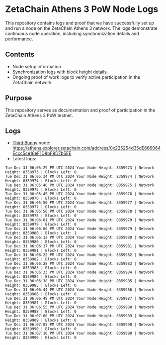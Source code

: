 # ZetaChain Athens 3 PoW Node Logs
This repository contains logs and proof that we have successfully set up and run a node on the ZetaChain Athens 3 network. The logs demonstrate continuous node operation, including synchronization details and performance.

## Contents
- Node setup information
- Synchronization logs with block height details
- Ongoing proof of work logs to verify active participation in the ZetaChain network

## Purpose
This repository serves as documentation and proof of participation in the ZetaChain Athens 3 PoW testnet.

## Logs

- [Third Bunny](https://thirdbunny.xyz/) node: https://athens.explorer.zetachain.com/address/0x225254d35dE666064Eccc5ce16eF1D8bF8D7b5EE
- Latest logs:
```
Tue Dec 31 06:05:29 PM UTC 2024 Your Node Height: 8359973 | Network Height: 8359973 | Blocks Left: 0
Tue Dec 31 06:05:34 PM UTC 2024 Your Node Height: 8359974 | Network Height: 8359974 | Blocks Left: 0
Tue Dec 31 06:05:40 PM UTC 2024 Your Node Height: 8359975 | Network Height: 8359975 | Blocks Left: 0
Tue Dec 31 06:05:45 PM UTC 2024 Your Node Height: 8359976 | Network Height: 8359976 | Blocks Left: 0
Tue Dec 31 06:05:50 PM UTC 2024 Your Node Height: 8359977 | Network Height: 8359977 | Blocks Left: 0
Tue Dec 31 06:05:56 PM UTC 2024 Your Node Height: 8359978 | Network Height: 8359978 | Blocks Left: 0
Tue Dec 31 06:06:01 PM UTC 2024 Your Node Height: 8359979 | Network Height: 8359979 | Blocks Left: 0
Tue Dec 31 06:06:06 PM UTC 2024 Your Node Height: 8359979 | Network Height: 8359980 | Blocks Left: 1
Tue Dec 31 06:06:12 PM UTC 2024 Your Node Height: 8359980 | Network Height: 8359980 | Blocks Left: 0
Tue Dec 31 06:06:17 PM UTC 2024 Your Node Height: 8359981 | Network Height: 8359981 | Blocks Left: 0
Tue Dec 31 06:06:22 PM UTC 2024 Your Node Height: 8359982 | Network Height: 8359982 | Blocks Left: 0
Tue Dec 31 06:06:28 PM UTC 2024 Your Node Height: 8359983 | Network Height: 8359983 | Blocks Left: 0
Tue Dec 31 06:06:33 PM UTC 2024 Your Node Height: 8359984 | Network Height: 8359984 | Blocks Left: 0
Tue Dec 31 06:06:38 PM UTC 2024 Your Node Height: 8359985 | Network Height: 8359985 | Blocks Left: 0
Tue Dec 31 06:06:44 PM UTC 2024 Your Node Height: 8359986 | Network Height: 8359986 | Blocks Left: 0
Tue Dec 31 06:06:49 PM UTC 2024 Your Node Height: 8359987 | Network Height: 8359987 | Blocks Left: 0
Tue Dec 31 06:06:55 PM UTC 2024 Your Node Height: 8359988 | Network Height: 8359988 | Blocks Left: 0
Tue Dec 31 06:07:00 PM UTC 2024 Your Node Height: 8359989 | Network Height: 8359989 | Blocks Left: 0
Tue Dec 31 06:07:05 PM UTC 2024 Your Node Height: 8359990 | Network Height: 8359990 | Blocks Left: 0
Tue Dec 31 06:07:10 PM UTC 2024 Your Node Height: 8359990 | Network Height: 8359990 | Blocks Left: 0
```
